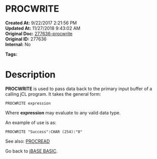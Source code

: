 # PROCWRITE

**Created At:** 9/22/2017 2:21:56 PM  
**Updated At:** 11/27/2018 9:43:02 AM  
**Original Doc:** [277636-procwrite](https://docs.jbase.com/36868-jbase-basic/277636-procwrite)  
**Original ID:** 277636  
**Internal:** No  

**Tags:**
<badge text='jbc' vertical='middle' />
<badge text='jcl' vertical='middle' />

# Description

**PROCWRITE** is used to pass data back to the primary input buffer of a calling jCL program. It takes the general form:

```
PROCWRITE expression
```

Where **expression** may evaluate to any valid data type.

An example of use is as:

```
PROCWRITE "Success":CHAR (254):"0"
```



See also: [PROCREAD](./../procread)

Go back to [jBASE BASIC](./../jbase-basic-programmers-reference-guide).
